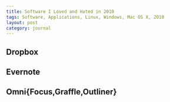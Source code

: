 ```yaml
---
title: Software I Loved and Hated in 2010
tags: Software, Applications, Linux, Windows, Mac OS X, 2010
layout: post
category: journal
---
```


## Dropbox

## Evernote

## Omni{Focus,Graffle,Outliner}

## 